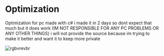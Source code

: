 # Optimization
Optimization for pc made with c# i made it in 2 days so dont expect that much but it does work (IM NOT RESPONSIBLE FOR ANY PC PROBLEMS OR ANY OTHER THINGS)
i will not provide the source because im trying to make it better and want it to keep more private

![rgbvrevbr](https://github.com/UmerIsDaddy/Optimization/assets/123514145/78ed7c60-4f8f-4d3c-8084-f61a86c247de)
